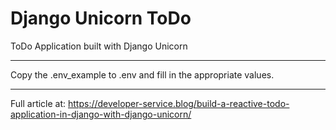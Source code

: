 # Django Unicorn ToDo
ToDo Application built with Django Unicorn

---
Copy the .env_example to .env and fill in the appropriate values.

---
Full article at: https://developer-service.blog/build-a-reactive-todo-application-in-django-with-django-unicorn/
